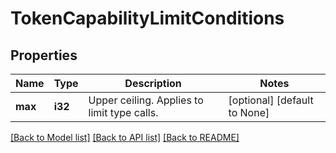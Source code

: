 # TokenCapabilityLimitConditions

## Properties
Name | Type | Description | Notes
------------ | ------------- | ------------- | -------------
**max** | **i32** | Upper ceiling. Applies to limit type calls. | [optional] [default to None]

[[Back to Model list]](../README.md#documentation-for-models) [[Back to API list]](../README.md#documentation-for-api-endpoints) [[Back to README]](../README.md)


